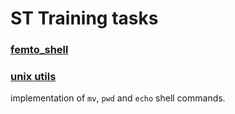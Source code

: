 # ST Training tasks
### [femto_shell](https://github.com/0xAMF/ST_Tasks/tree/main/femto_shell)
### [unix utils](https://github.com/0xAMF/ST_Tasks/tree/main/unix_utils)
implementation of `mv`, `pwd` and `echo` shell commands.

